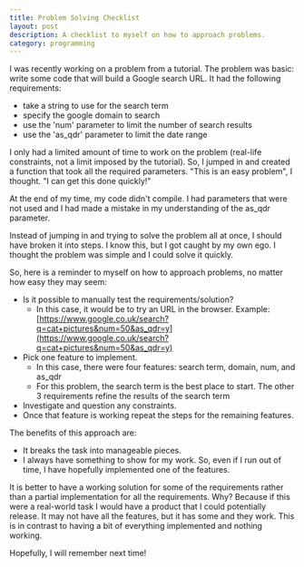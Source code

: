 ```yaml
---
title: Problem Solving Checklist
layout: post
description: A checklist to myself on how to approach problems.
category: programming
---
```


I  was recently working on a problem from a tutorial.  The problem was basic: write some code that will build a Google search URL.  It had the following requirements:
* take a string to use for the search term
* specify the google domain to search
* use the 'num' parameter to limit the number of search results
* use the 'as_qdr' parameter to limit the date range 

I only had a limited amount of time to work on the problem (real-life constraints, not a limit imposed by the tutorial).  So, I jumped in and created a function that took all the required parameters.  "This is an easy problem", I thought. "I can get this done quickly!"

At the end of my time, my code didn't compile.  I had parameters that were not used and I had made a mistake in my understanding of the as_qdr parameter.

Instead of jumping in and trying to solve the problem all at once, I should have broken it into steps.  I know this, but I got caught by my own ego. I thought the problem was simple and I could solve it quickly.

So, here is a reminder to myself on how to approach problems, no matter how easy they may seem:

* Is it possible to manually test the requirements/solution?
    * In this case, it would be to try an URL in the browser. Example: [https://www.google.co.uk/search?q=cat+pictures&num=50&as_qdr=y](https://www.google.co.uk/search?q=cat+pictures&num=50&as_qdr=y)
* Pick one feature to implement.
    * In this case, there were four features: search term, domain, num, and as_qdr
    * For this problem, the search term is the best place to start.  The other 3 requirements refine the results of the search term
* Investigate and question any constraints. 
* Once that feature is working repeat the steps for the remaining features.

The benefits of this approach are:
* It breaks the task into manageable pieces.  
* I always have something to show for my work.  So, even if I run out of time, I have hopefully implemented one of the features. 

It is better to have a working solution for some of the requirements rather than a partial implementation for all the requirements. Why? Because if this were a real-world task I would have a product that I could potentially release. It may not have all the features, but it has some and they work. This is in contrast to having a bit of everything implemented and nothing working.

Hopefully, I will remember next time!

